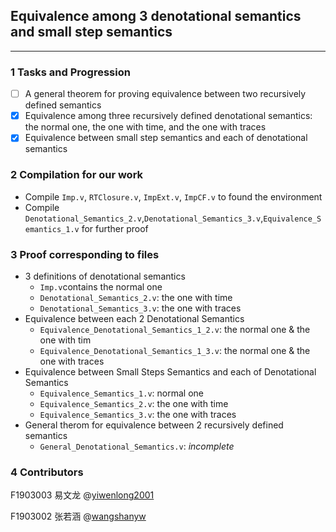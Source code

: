 ## Equivalence among 3 denotational semantics and small step semantics
---
### 1 Tasks and Progression
- [ ] A general theorem for proving equivalence between two recursively defined semantics
- [x] Equivalence among three recursively defined denotational semantics: the normal one, the one with time, and the one with traces 
- [x] Equivalence between small step semantics and each of denotational semantics
### 2 Compilation for our work
- Compile `Imp.v`, `RTClosure.v`, `ImpExt.v`, `ImpCF.v` to found the environment
- Compile `Denotational_Semantics_2.v`,`Denotational_Semantics_3.v`,`Equivalence_Semantics_1.v` for further proof
### 3 Proof corresponding to files
- 3 definitions of denotational semantics
  - `Imp.v`contains the normal one
  - `Denotational_Semantics_2.v`: the one with time
  - `Denotational_Semantics_3.v`: the one with traces
- Equivalence between each 2 Denotational Semantics
  - `Equivalence_Denotational_Semantics_1_2.v`: the normal one & the one with tim
  - `Equivalence_Denotational_Semantics_1_3.v`: the normal one & the one with traces
- Equivalence between Small Steps Semantics and each of Denotational Semantics
  - `Equivalence_Semantics_1.v`: normal one
  - `Equivalence_Semantics_2.v`: the one with time
  - `Equivalence_Semantics_3.v`: the one with traces
- General therom for equivalence between 2 recursively defined semantics
  - `General_Denotational_Semantics.v`: *incomplete*
### 4 Contributors
F1903003 易文龙 @[yiwenlong2001](https://github.com/yiwenlong2001)

F1903002 张若涵 @[wangshanyw](https://github.com/wangshanyw)
